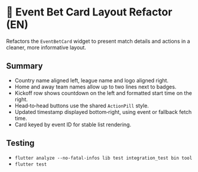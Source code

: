 # 🎴 Event Bet Card Layout Refactor (EN)

Refactors the `EventBetCard` widget to present match details and actions in a cleaner, more informative layout.

## Summary

- Country name aligned left, league name and logo aligned right.
- Home and away team names allow up to two lines next to badges.
- Kickoff row shows countdown on the left and formatted start time on the right.
- Head‑to‑head buttons use the shared `ActionPill` style.
- Updated timestamp displayed bottom‑right, using event or fallback fetch time.
- Card keyed by event ID for stable list rendering.

## Testing

- `flutter analyze --no-fatal-infos lib test integration_test bin tool`
- `flutter test`
